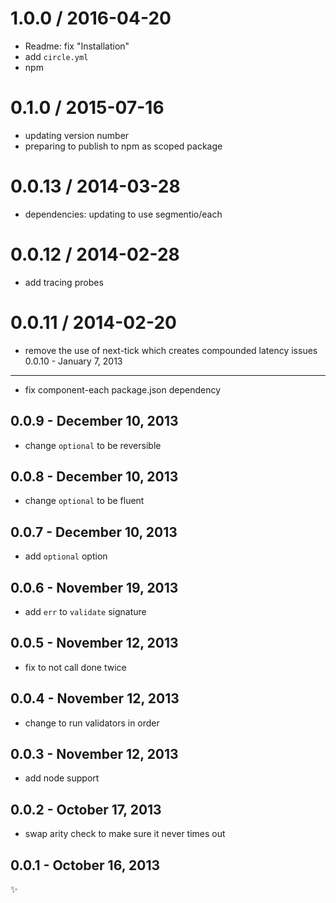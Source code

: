 
1.0.0 / 2016-04-20
==================

  * Readme: fix "Installation"
  * add `circle.yml`
  * npm

0.1.0 / 2015-07-16
==================

  * updating version number
  * preparing to publish to npm as scoped package

0.0.13 / 2014-03-28
==================

 * dependencies: updating to use segmentio/each

0.0.12 / 2014-02-28
==================

 * add tracing probes

0.0.11 / 2014-02-20
==================

 * remove the use of next-tick which creates compounded latency issues
0.0.10 - January 7, 2013
------------------------
* fix component-each package.json dependency

0.0.9 - December 10, 2013
-------------------------
* change `optional` to be reversible

0.0.8 - December 10, 2013
-------------------------
* change `optional` to be fluent

0.0.7 - December 10, 2013
-------------------------
* add `optional` option

0.0.6 - November 19, 2013
-------------------------
* add `err` to `validate` signature

0.0.5 - November 12, 2013
-------------------------
* fix to not call done twice

0.0.4 - November 12, 2013
-------------------------
* change to run validators in order

0.0.3 - November 12, 2013
-------------------------
* add node support

0.0.2 - October 17, 2013
------------------------
* swap arity check to make sure it never times out

0.0.1 - October 16, 2013
------------------------
:sparkles:

